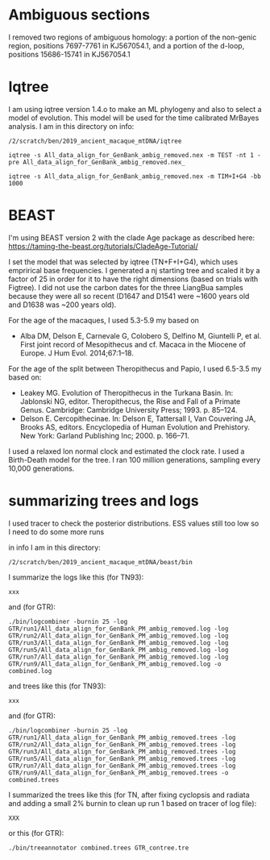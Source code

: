 # Ambiguous sections

I removed two regions of ambiguous homology: a portion of the non-genic region, positions 7697-7761 in KJ567054.1, and a portion of the d-loop, positions 15686-15741 in KJ567054.1

# Iqtree
I am using iqtree version 1.4.o to make an ML phylogeny and also to select a model of evolution. This model will be used for the time calibrated MrBayes analysis. I am in this directory on info:
```
/2/scratch/ben/2019_ancient_macaque_mtDNA/iqtree
```

```
iqtree -s All_data_align_for_GenBank_ambig_removed.nex -m TEST -nt 1 -pre All_data_align_for_GenBank_ambig_removed.nex_
```
```
iqtree -s All_data_align_for_GenBank_ambig_removed.nex -m TIM+I+G4 -bb 1000
```


# BEAST

I'm using BEAST version 2 with the clade Age package as described here: https://taming-the-beast.org/tutorials/CladeAge-Tutorial/

I set the model that was selected by iqtree (TN+F+I+G4), which uses emprirical base frequencies. I generated a nj starting tree and scaled it by a factor of 25 in order for it to have the right dimensions (based on trials with Figtree). I did not use the carbon dates for the three LiangBua samples because they were all so recent (D1647 and D1541 were ~1600 years old and D1638 was ~200 years old). 

For the age of the macaques, I used 5.3-5.9 my based on 
* Alba DM, Delson E, Carnevale G, Colobero S, Delfino M, Giuntelli P, et al.
First joint record of Mesopithecus and cf. Macaca in the Miocene of Europe.
J Hum Evol. 2014;67:1–18.

For the age of the split between Theropithecus and Papio, I used 6.5-3.5 my based on:
* Leakey MG. Evolution of Theropithecus in the Turkana Basin. In: Jablonski NG, editor. Theropithecus, the Rise and Fall of a Primate Genus. Cambridge: Cambridge University Press; 1993. p. 85–124.
* Delson E. Cercopithecinae. In: Delson E, Tattersall I, Van Couvering JA,
Brooks AS, editors. Encyclopedia of Human Evolution and Prehistory. New
York: Garland Publishing Inc; 2000. p. 166–71.

I used a relaxed lon normal clock and estimated the clock rate. I used a Birth-Death model for the tree. I ran 100 million generations, sampling every 10,000 generations.

# summarizing trees and logs

I used tracer to check the posterior distributions.  ESS values still too low so I need to do some more runs

in info I am in this directory:
```
/2/scratch/ben/2019_ancient_macaque_mtDNA/beast/bin
```
I summarize the logs like this (for TN93):
```
xxx

```
and (for GTR):
```
./bin/logcombiner -burnin 25 -log GTR/run1/All_data_align_for_GenBank_PM_ambig_removed.log -log GTR/run2/All_data_align_for_GenBank_PM_ambig_removed.log -log GTR/run3/All_data_align_for_GenBank_PM_ambig_removed.log -log GTR/run5/All_data_align_for_GenBank_PM_ambig_removed.log -log GTR/run7/All_data_align_for_GenBank_PM_ambig_removed.log -log GTR/run9/All_data_align_for_GenBank_PM_ambig_removed.log -o combined.log
```

and trees like this  (for TN93):

```
xxx
```

and (for GTR):
```
./bin/logcombiner -burnin 25 -log GTR/run1/All_data_align_for_GenBank_PM_ambig_removed.trees -log GTR/run2/All_data_align_for_GenBank_PM_ambig_removed.trees -log GTR/run3/All_data_align_for_GenBank_PM_ambig_removed.trees -log GTR/run5/All_data_align_for_GenBank_PM_ambig_removed.trees -log GTR/run7/All_data_align_for_GenBank_PM_ambig_removed.trees -log GTR/run9/All_data_align_for_GenBank_PM_ambig_removed.trees -o combined.trees

```
I summarized the trees like this (for TN, after fixing cyclopsis and radiata and adding a small 2% burnin to clean up run 1 based on tracer of log file):
```
XXX
```
or this (for GTR):
```
./bin/treeannotator combined.trees GTR_contree.tre
```
